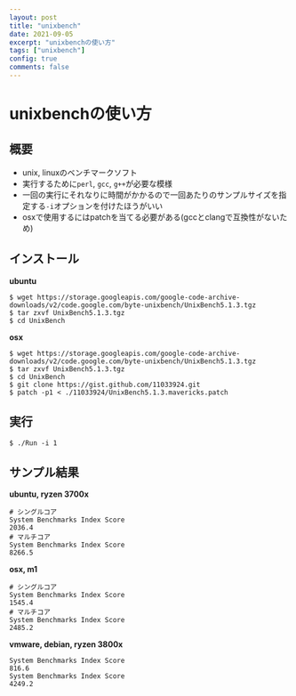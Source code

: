 ```yaml
---
layout: post
title: "unixbench"
date: 2021-09-05
excerpt: "unixbenchの使い方"
tags: ["unixbench"]
config: true
comments: false
---
```


# unixbenchの使い方

## 概要
 - unix, linuxのベンチマークソフト
 - 実行するために`perl`, `gcc`, `g++`が必要な模様
 - 一回の実行にそれなりに時間がかかるので一回あたりのサンプルサイズを指定する`-i`オプションを付けたほうがいい
 - osxで使用するにはpatchを当てる必要がある(gccとclangで互換性がないため)

## インストール

**ubuntu**  

```console
$ wget https://storage.googleapis.com/google-code-archive-downloads/v2/code.google.com/byte-unixbench/UnixBench5.1.3.tgz
$ tar zxvf UnixBench5.1.3.tgz
$ cd UnixBench
```

**osx**  

```console
$ wget https://storage.googleapis.com/google-code-archive-downloads/v2/code.google.com/byte-unixbench/UnixBench5.1.3.tgz
$ tar zxvf UnixBench5.1.3.tgz
$ cd UnixBench
$ git clone https://gist.github.com/11033924.git
$ patch -p1 < ./11033924/UnixBench5.1.3.mavericks.patch
```

## 実行

```console
$ ./Run -i 1
```

## サンプル結果

**ubuntu, ryzen 3700x**  

```console
# シングルコア
System Benchmarks Index Score                                        2036.4
# マルチコア
System Benchmarks Index Score                                        8266.5
```

**osx, m1**

```console
# シングルコア
System Benchmarks Index Score                                        1545.4
# マルチコア
System Benchmarks Index Score                                        2485.2
```

**vmware, debian, ryzen 3800x**  

```console
System Benchmarks Index Score                                         816.6
System Benchmarks Index Score                                        4249.2
```
